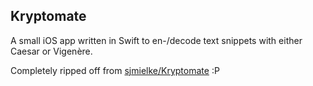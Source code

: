 ## Kryptomate

A small iOS app written in Swift to en-/decode text snippets with either Caesar or Vigenère.

Completely ripped off from [sjmielke/Kryptomate](https://github.com/sjmielke/Kryptomate) :P
